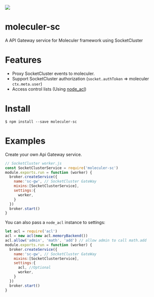 ![](https://camo.githubusercontent.com/22a347b6cc07f98ce0ee06be66385a4cb967d4a7/687474703a2f2f6d6f6c6563756c65722e73657276696365732f696d616765732f62616e6e65722e706e67)
# moleculer-sc
A API Gateway service for Moleculer framework using SocketCluster

# Features
- Proxy SocketCluster events to moleculer.
- Support SocketCluster authorization (`socket.authToken` => moleculer `ctx.meta.user`)
- Access control lists (Using [node_acl](https://github.com/OptimalBits/node_acl))

# Install
```
$ npm install --save moleculer-sc
```
# Examples
Create your own Api Gateway service.
```javascript
// SocketCluster worker.js
const SocketClusterService = require('moleculer-sc')
module.exports.run = function (worker) {
  broker.createService({
    name:'sc-gw', // SocketCluster GateWay
    mixins:[SocketClusterService],
    settings:{
      worker,
    }
  })
  broker.start()
}
```

You can also pass a `node_acl` instance to settings:
``` javascript
let acl = require('acl')
acl = new acl(new acl.memoryBackend())
acl.allow('admin', 'math', 'add') // allow admin to call math.add
module.exports.run = function (worker) {
  broker.createService({
    name:'sc-gw', // SocketCluster GateWay
    mixins:[SocketClusterService],
    settings:{
      acl, //Optional
      worker,
    }
  })
  broker.start()
}
```
